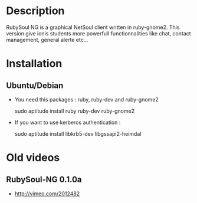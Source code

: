 # Description

RubySoul NG is a graphical NetSoul client written in ruby-gnome2.
This version give ionis students more powerfull functionnalities like chat, contact management, general alerte etc...

# Installation

## Ubuntu/Debian
 * You need this packages : ruby, ruby-dev and ruby-gnome2

	sudo aptitude install ruby ruby-dev ruby-gnome2

 * If you want to use kerberos authentication :

    sudo aptitude install libkrb5-dev libgssapi2-heimdal


# Old videos

## RubySoul-NG 0.1.0a

 * http://vimeo.com/2012482
